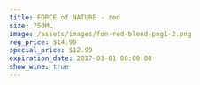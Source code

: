 ```yaml
---
title: FORCE of NATURE - red
size: 750ML
image: /assets/images/fon-red-blend-png1-2.png
reg_price: $14.99
special_price: $12.99
expiration_date: 2017-03-01 00:00:00
show_wine: true
---
```



